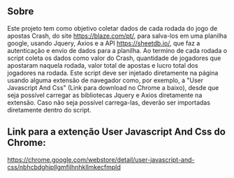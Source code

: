 ## Sobre
Este projeto tem como objetivo coletar dados de cada rodada do jogo de apostas Crash, do site https://blaze.com/pt/, para salva-los em uma planilha google, usando Jquery, Axios e a API https://sheetdb.io/, que faz a autenticação e envio de dados para a planilha. Ao termino de cada rodada o script coleta os dados como valor do Crash, quantidade de jogadores que apostaram naquela rodada, valor total de apostas e lucro total dos jogadores na rodada. Este script deve ser injetado diretamente na página usando alguma extensão de navegador como, por exemplo, a "User Javascript And Css" (Link para download no Chrome a baixo), desde que seja possível carregar as bibliotecas Jquery e Axios diretamente na extensão. Caso não seja possível carrega-las, deverão ser importadas diretamente dentro do script.

## Link para a extenção User Javascript And Css do Chrome:
https://chrome.google.com/webstore/detail/user-javascript-and-css/nbhcbdghjpllgmfilhnhkllmkecfmpld
